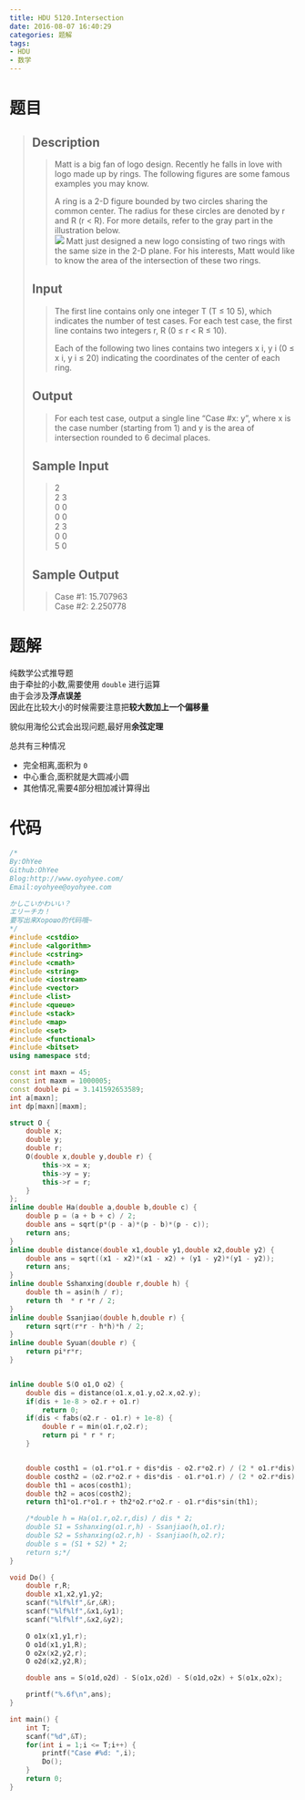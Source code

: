 ```yaml
---
title: HDU 5120.Intersection
date: 2016-08-07 16:40:29
categories: 题解
tags:
- HDU
- 数学
---
```

# 题目
> 
> ## Description  
>> Matt is a big fan of logo design. Recently he falls in love with logo made up by rings. The following figures are some famous examples you may know.   
>>   
>> A ring is a 2-D figure bounded by two circles sharing the common center. The radius for these circles are denoted by r and R (r < R). For more details, refer to the gray part in the illustration below.   
>> ![](http://acm.hdu.edu.cn/data/images/C556-1009-2.jpg)
>> Matt just designed a new logo consisting of two rings with the same size in the 2-D plane. For his interests, Matt would like to know the area of the intersection of these two rings.  
>> <!--more-->  
> 
> ## Input  
>> The first line contains only one integer T (T ≤ 10 5), which indicates the number of test cases. For each test case, the first line contains two integers r, R (0 ≤ r < R ≤ 10).   
>>   
>> Each of the following two lines contains two integers x i, y i (0 ≤ x i, y i ≤ 20) indicating the coordinates of the center of each ring.  
> 
> ## Output  
>> For each test case, output a single line “Case #x: y”, where x is the case number (starting from 1) and y is the area of intersection rounded to 6 decimal places.   
> 
> ## Sample Input  
>> 2  
>> 2 3  
>> 0 0  
>> 0 0  
>> 2 3  
>> 0 0  
>> 5 0  
> 
> ## Sample Output  
>> Case #1: 15.707963  
>> Case #2: 2.250778  

# 题解
纯数学公式推导题  
由于牵扯的小数,需要使用 `double` 进行运算  
由于会涉及**浮点误差**  
因此在比较大小的时候需要注意把**较大数加上一个偏移量**  

貌似用海伦公式会出现问题,最好用**余弦定理**  

总共有三种情况
- 完全相离,面积为 `0`  
- 中心重合,面积就是大圆减小圆
- 其他情况,需要4部分相加减计算得出  

# 代码
```cpp Intersection https://github.com/OhYee/sourcecode/tree/master/ACM 代码备份
/*
By:OhYee
Github:OhYee
Blog:http://www.oyohyee.com/
Email:oyohyee@oyohyee.com

かしこいかわいい？
エリーチカ！
要写出来Хорошо的代码哦~
*/
#include <cstdio>
#include <algorithm>
#include <cstring>
#include <cmath>
#include <string>
#include <iostream>
#include <vector>
#include <list>
#include <queue>
#include <stack>
#include <map>
#include <set>
#include <functional>
#include <bitset>
using namespace std;

const int maxn = 45;
const int maxm = 1000005;
const double pi = 3.141592653589;
int a[maxn];
int dp[maxn][maxm];

struct O {
    double x;
    double y;
    double r;
    O(double x,double y,double r) {
        this->x = x;
        this->y = y;
        this->r = r;
    }
};
inline double Ha(double a,double b,double c) {
    double p = (a + b + c) / 2;
    double ans = sqrt(p*(p - a)*(p - b)*(p - c));
    return ans;
}
inline double distance(double x1,double y1,double x2,double y2) {
    double ans = sqrt((x1 - x2)*(x1 - x2) + (y1 - y2)*(y1 - y2));
    return ans;
}
inline double Sshanxing(double r,double h) {
    double th = asin(h / r);
    return th  * r *r / 2;
}
inline double Ssanjiao(double h,double r) {
    return sqrt(r*r - h*h)*h / 2;
}
inline double Syuan(double r) {
    return pi*r*r;
}


inline double S(O o1,O o2) {
    double dis = distance(o1.x,o1.y,o2.x,o2.y);
    if(dis + 1e-8 > o2.r + o1.r)
        return 0;
    if(dis < fabs(o2.r - o1.r) + 1e-8) {
        double r = min(o1.r,o2.r);
        return pi * r * r;
    }


    double costh1 = (o1.r*o1.r + dis*dis - o2.r*o2.r) / (2 * o1.r*dis);
    double costh2 = (o2.r*o2.r + dis*dis - o1.r*o1.r) / (2 * o2.r*dis);
    double th1 = acos(costh1);
    double th2 = acos(costh2);
    return th1*o1.r*o1.r + th2*o2.r*o2.r - o1.r*dis*sin(th1);

    /*double h = Ha(o1.r,o2.r,dis) / dis * 2;
    double S1 = Sshanxing(o1.r,h) - Ssanjiao(h,o1.r);
    double S2 = Sshanxing(o2.r,h) - Ssanjiao(h,o2.r);
    double s = (S1 + S2) * 2;
    return s;*/
}

void Do() {
    double r,R;
    double x1,x2,y1,y2;
    scanf("%lf%lf",&r,&R);
    scanf("%lf%lf",&x1,&y1);
    scanf("%lf%lf",&x2,&y2);

    O o1x(x1,y1,r);
    O o1d(x1,y1,R);
    O o2x(x2,y2,r);
    O o2d(x2,y2,R);

    double ans = S(o1d,o2d) - S(o1x,o2d) - S(o1d,o2x) + S(o1x,o2x);

    printf("%.6f\n",ans);
}

int main() {
    int T;
    scanf("%d",&T);
    for(int i = 1;i <= T;i++) {
        printf("Case #%d: ",i);
        Do();
    }
    return 0;
}
```